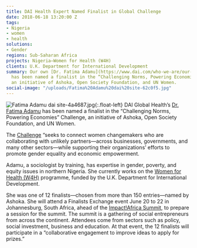 ```yaml
---
title: DAI Health Expert Named Finalist in Global Challenge
date: 2018-06-18 13:20:00 Z
tags:
- Nigeria
- women
- health
solutions:
- Gender
regions: Sub-Saharan Africa
projects: Nigeria—Women for Health (W4H)
clients: U.K. Department for International Development
summary: Our own [Dr. Fatima Adamu](https://www.dai.com/who-we-are/our-team/fatima-adamu)
  has been named a finalist in the “Challenging Norms, Powering Economies” Challenge,
  an initiative of Ashoka, Open Society Foundation, and UN Women.
social-image: "/uploads/Fatima%20Adamu%20dai%20site-62c0f5.jpg"
---
```


![Fatima Adamu dai site-4a4687.jpg](/uploads/Fatima%20Adamu%20dai%20site-4a4687.jpg){:.float-left} DAI Global Health’s [Dr. Fatima Adamu](https://www.dai.com/who-we-are/our-team/fatima-adamu) has been named a finalist in the “Challenging Norms, Powering Economies” Challenge, an initiative of Ashoka, Open Society Foundation, and UN Women.

The [Challenge](https://womenschallenge.ashoka.org/) “seeks to connect women changemakers who are collaborating with unlikely partners—across businesses, governments, and many other sectors—while supporting their organizations’ efforts to promote gender equality and economic empowerment.

Adamu, a sociologist by training, has expertise in gender, poverty, and equity issues in northern Nigeria. She currently works on the [Women for Health (W4H)](https://www.dai.com/our-work/projects/nigeria-women-for-health-w4h) programme, funded by the U.K. Department for International Development.

She was one of 12 finalists—chosen from more than 150 entries—named by Ashoka. She will attend a Finalists Exchange event June 20 to 22 in Johannesburg, South Africa, ahead of the [Impact!Africa Summit](https://www.impact-africa.co.za/), to prepare a session for the summit. The summit is a gathering of social entrepreneurs from across the continent. Attendees come from sectors such as policy, social investment, business and education. At that event, the 12 finalists will participate in a “collaborative engagement to improve ideas to apply for prizes.”